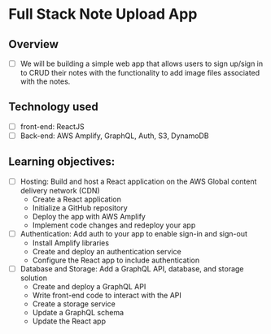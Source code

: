 # Full Stack Note Upload App

## Overview
- [ ] We will be building a simple web app that allows users to sign up/sign in to CRUD their notes with the functionality to add image files associated with the notes. 

## Technology used
- [ ] front-end: ReactJS
- [ ] Back-end: AWS Amplify, GraphQL, Auth, S3, DynamoDB

## Learning objectives:
- [ ] Hosting: Build and host a React application on the AWS Global content delivery network (CDN)
  * Create a React application
  * Initialize a GitHub repository
  * Deploy the app with AWS Amplify
  * Implement code changes and redeploy your app
- [ ] Authentication: Add auth to your app to enable sign-in and sign-out
  * Install Amplify libraries
  * Create and deploy an authentication service
  * Configure the React app to include authentication
- [ ] Database and Storage: Add a GraphQL API, database, and storage solution
  * Create and deploy a GraphQL API
  * Write front-end code to interact with the API
  * Create a storage service
  * Update a GraphQL schema
  * Update the React app


